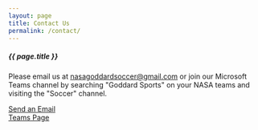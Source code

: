 ```yaml
---
layout: page
title: Contact Us
permalink: /contact/
---
```


<div class="card text-center my-3 bg-theme">
<div class="card-header bg-light"><h5>{{ page.title }}</h5></div>

<div class="card-body">
    <p class="card-text">
        Please email us at <a class="text-rainbow" href="mailto:nasagoddardsoccer@gmail.com">nasagoddardsoccer@gmail.com</a> or join our Microsoft Teams channel by searching "Goddard Sports" on your NASA teams and visiting the "Soccer" channel.
    </p>
    <div class="row g-0">
        <div class="col-md-6 mt-3">
            <a type="button" class="btn bg-button" href="mailto:nasagoddardsoccer@gmail.com">Send an Email</a>
        </div>
        <div class="col-md-6 mt-3">
            <a type="button" class="btn bg-button" href="https://teams.microsoft.com/l/team/19%3ag6UYrqOstWyW6S9Q-_jaSfmMqjkvoZauibWuiVI-HcY1%40thread.tacv2/conversations?groupId=5a25d439-e73f-44bf-9232-5bc6fd755435&tenantId=7005d458-45be-48ae-8140-d43da96dd17b">Teams Page</a>
        </div>
    </div>
</div>
</div>


